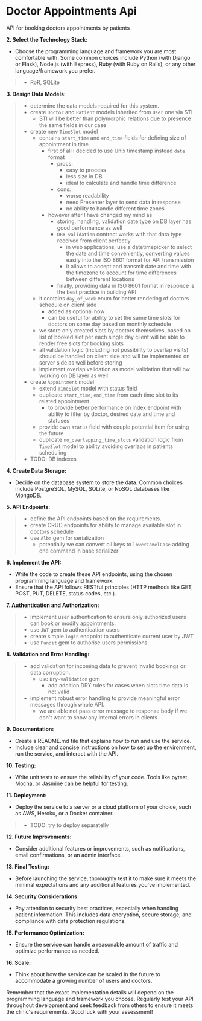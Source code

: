 # Doctor Appointments Api
API for booking doctors appointments by patients

[//]: # (This README would normally document whatever steps are necessary to get the)

[//]: # (application up and running.)

[//]: # ()
[//]: # (Things you may want to cover:)

[//]: # ()
[//]: # (* Ruby version)

[//]: # ()
[//]: # (* System dependencies)

[//]: # ()
[//]: # (* Configuration)

[//]: # ()
[//]: # (* Database creation)

[//]: # ()
[//]: # (* Database initialization)

[//]: # ()
[//]: # (* How to run the test suite)

[//]: # ()
[//]: # (* Services &#40;job queues, cache servers, search engines, etc.&#41;)

[//]: # ()
[//]: # (* Deployment instructions)

[//]: # ()
[//]: # (* ...)



[//]: # (**1. Understand the Requirements:**)
[//]: # (- Carefully read and understand the problem definition.)
[//]: # (- Identify the core functionalities the API should provide: managing doctor availabilities, patient booking/editing appointments, and viewing availability.)

**2. Select the Technology Stack:**
- Choose the programming language and framework you are most comfortable with. Some common choices include Python (with Django or Flask), Node.js (with Express), Ruby (with Ruby on Rails), or any other language/framework you prefer.
> - RoR, SQLite

**3. Design Data Models:**
> - determine the data models required for this system.
> - create `Doctor` and `Patient` models inherited from `User` one via STI
>   - STI will be better than polymorphic relations due to presence the same fields in our case
> - create new `TimeSlot` model
>   - contains `start_time` and `end_time` fields for defining size of appointment in time
>     - first of all I decided to use Unix timestamp instead `date` format
>       - procs:
>         - easy to process
>         - less size in DB
>         - ideal to calculate and handle time difference
>       - cons:
>         - worse readability
>         - need Presenter layer to send data in response
>         - no ability to handle different time zones
>     - however after I have changed my mind as
>       - storing, handling, validation date type on DB layer has good performance as well
>       - `DRY-validation` contract works with that data type received from client perfectly
>         - in web applications, use a datetimepicker to select the date and time conveniently, converting values easily into the ISO 8601 format for API transmission
>         - it allows to accept and transmit date and time with the timezone to account for time differences between different locations
>       - finally, providing data in ISO 8601 format in responce is the best practice in building API
>   - it contains `day_of_week` enum for better rendering of doctors schedule on client side
>     - added as optional now
>     - can be useful for ability to set the same time slots for doctors on some day based on monthly schedule
>   - we store only created slots by doctors themselves, based on list of booked slot per each single day client will be able to render free slots for booking slots
>   - all validation logic (including not possibility to overlap visits) should be handled on client side and will be implemented on server side as well before storing 
>   - implement overlap validation as model validation that will bw working on DB layer as well
> - create `Appointment` model
>   - extend `TimeSlot` model with status field
>   - duplicate `start_time`, `end_time` from each time slot to its related appointment
>     - to provide better performance on index endpoint with ability to filter by doctor, desired date and time and statuses
>   - provide own `status` field with couple potential item for using the future
>   - duplicate `no_overlapping_time_slots` validation logic from `TimeSlot` model to ability avoiding overlaps in patients scheduling
> - TODO: DB indexes

**4. Create Data Storage:**
- Decide on the database system to store the data. Common choices include PostgreSQL, MySQL, SQLite, or NoSQL databases like MongoDB.

**5. API Endpoints:**
> - define the API endpoints based on the requirements.
> - create CRUD endpoints for ability to manage available slot in doctors schedule
> - use `Alba` gem for serialization
>   - potentially we can convert oll keys to `lowerCamelCase` adding one command in base serializer

**6. Implement the API:**
- Write the code to create these API endpoints, using the chosen programming language and framework.
- Ensure that the API follows RESTful principles (HTTP methods like GET, POST, PUT, DELETE, status codes, etc.).

**7. Authentication and Authorization:**
> - Implement user authentication to ensure only authorized users can book or modify appointments.
> - use `JWT` gem to authentication users
> - create simple `login` endpoint to authenticate current user by JWT
> - use `Pundit` gem to authorise users permissions

**8. Validation and Error Handling:**
> - add validation for incoming data to prevent invalid bookings or data corruption.
>   - use `Dry-validation` gem
>     - add addition DRY rules for cases when slots time data is not valid
> - implement robust error handling to provide meaningful error messages through whole API.
>   - we are able not pass error message to response body if we don't want to show any internal errors in clients

**9. Documentation:**
- Create a README.md file that explains how to run and use the service.
- Include clear and concise instructions on how to set up the environment, run the service, and interact with the API.

**10. Testing:**
- Write unit tests to ensure the reliability of your code. Tools like pytest, Mocha, or Jasmine can be helpful for testing.

**11. Deployment:**
- Deploy the service to a server or a cloud platform of your choice, such as AWS, Heroku, or a Docker container.
> - TODO: try to deploy separatelly 

**12. Future Improvements:**
- Consider additional features or improvements, such as notifications, email confirmations, or an admin interface.

**13. Final Testing:**
- Before launching the service, thoroughly test it to make sure it meets the minimal expectations and any additional features you've implemented.

**14. Security Considerations:**
- Pay attention to security best practices, especially when handling patient information. This includes data encryption, secure storage, and compliance with data protection regulations.

**15. Performance Optimization:**
- Ensure the service can handle a reasonable amount of traffic and optimize performance as needed.

**16. Scale:**
- Think about how the service can be scaled in the future to accommodate a growing number of users and doctors.

Remember that the exact implementation details will depend on the programming language and framework you choose. Regularly test your API throughout development and seek feedback from others to ensure it meets the clinic's requirements. Good luck with your assessment!